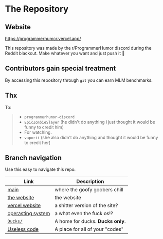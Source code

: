 # The Repository

## Website
https://programmerhumor.vercel.app/

This repository was made by the r/ProgrammerHumor discord during the Reddit blackout. Make whatever you want and just push it 🚀

## Contributors gain special treatment
By accessing this repository through `git` you can earn MLM benchmarks.

## Thx
To:
> - `programmerhumor-discord`
> - `EpicZombieSlayer` (he didn't do anything i just thought it would be funny to credit him)
> - For watching.
> - `vaporii` (she also didn't do anything and thought it would be funny to credit her)

## Branch navigation
Use this easy to navigate this repo.

| Link                                                                                                 | Description                    |
| ---------------------------------------------------------------------------------------------------- | ------------------------------ |
| [main](https://github.com/programmerhumor-discord/the-repository/tree/main)                          | where the goofy goobers chill  |
| [the website](https://github.com/programmerhumor-discord/the-repository/tree/website)                | the website                    |
| [vercel website](https://github.com/programmerhumor-discord/the-repository/tree/vercel-site)         | a shitter version of the site? |
| [operasting system](https://github.com/programmerhumor-discord/the-repository/tree/operating-system) | a what even the fuck os!?      |
| [`Ducks/`](https://github.com/programmerhumor-discord/the-repository/tree/main/Ducks)                | A home for ducks. **Ducks only**. |
| [Useless code](https://github.com/programmerhumor-discord/the-repository/tree/uselesscode)           | A place for all of your "codes" |
